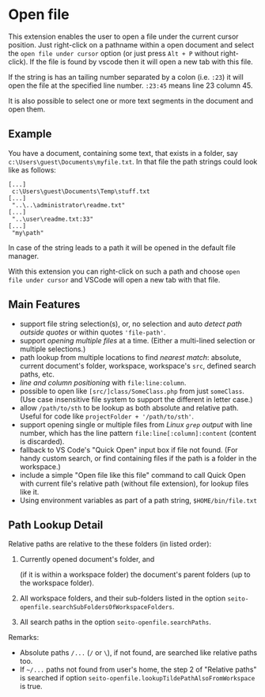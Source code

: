 # Open file

This extension enables the user to open a file under the current cursor position. Just right-click on a pathname within a open document and select the ```open file under cursor``` option (or just press `Alt + P` without right-click).
If the file is found by vscode then it will open a new tab with this file.

If the string is has an tailing number separated by a colon (i.e. `:23`) it will open the file at the specified line number.  `:23:45` means line 23 column 45.

It is also possible to select one or more text segments in the document and open them.

## Example

You have a document, containing some text, that exists in a folder, say ```c:\Users\guest\Documents\myfile.txt```.
In that file the path strings could look like as follows:

```
[...]
 c:\Users\guest\Documents\Temp\stuff.txt
[...]
 "..\..\administrator\readme.txt"
[...]
 "..\user\readme.txt:33"
[...]
 "my\path"
```

In case of the string leads to a path it will be opened in the default file manager.

With this extension you can right-click on such a path and choose ```open file under cursor``` and VSCode will open a new tab with that file.

## Main Features

- support file string selection(s), or, no selection and auto *detect path outside quotes* or within quotes `'file-path'`.
- support *opening multiple files* at a time.  (Either a multi-lined selection or multiple selections.)
- path lookup from multiple locations to find *nearest match*: absolute, current document's folder, workspace, workspace's `src`, defined search paths, etc.
- *line and column positioning* with `file:line:column`.
- possible to open like `[src/]class/SomeClass.php` from just `someClass`.  (Use case insensitive file system to support the different in letter case.)
- allow `/path/to/sth` to be lookup as both absolute and relative path.  Useful for code like `projectFolder + '/path/to/sth'`.
- support opening single or multiple files from *Linux `grep` output* with line number, which has the line pattern `file:line[:column]:content` (content is discarded).
- fallback to VS Code's "Quick Open" input box if file not found.  (For handy custom search, or find containing files if the path is a folder in the workspace.)
- include a simple "Open file like this file" command to call Quick Open with current file's relative path (without file extension), for lookup files like it.
- Using environment variables as part of a path string, `$HOME/bin/file.txt`

## Path Lookup Detail

Relative paths are relative to the these folders (in listed order):

1. Currently opened document's folder, and

    (if it is within a workspace folder) the document's parent folders (up to the workspace folder).

2. All workspace folders, and their sub-folders listed in the option `seito-openfile.searchSubFoldersOfWorkspaceFolders`.

3. All search paths in the option `seito-openfile.searchPaths`.

Remarks:
- Absolute paths `/...` (`/` or `\`), if not found, are searched like relative paths too.
- If `~/...` paths not found from user's home, the step 2 of "Relative paths" is searched if option `seito-openfile.lookupTildePathAlsoFromWorkspace` is true.
